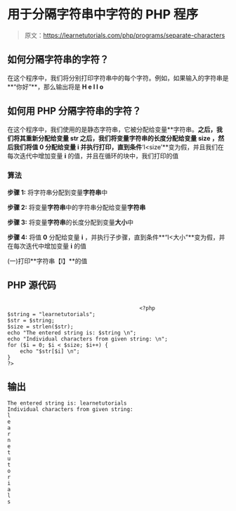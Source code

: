 # 用于分隔字符串中字符的 PHP 程序

> 原文：<https://learnetutorials.com/php/programs/separate-characters>

## 如何分隔字符串的字符？

在这个程序中，我们将分别打印字符串中的每个字符。例如，如果输入的字符串是**“你好”**，那么输出将是 **H e l l o**

## 如何用 PHP 分隔字符串的字符？

在这个程序中，我们使用的是静态字符串，它被分配给变量**字符串。**之后，我们将其重新分配给变量 **str** 之后，我们将变量字符串的长度分配给变量 **size** ，然后我们将值 **0** 分配给变量 **i** 并执行打印，直到条件**‘I<size’**变为假，并且我们在每次迭代中增加变量 **i** 的值，并且在循环的块中，我们打印的值

### 算法

**步骤 1:** 将字符串分配到变量**字符串**中

**步骤 2:** 将变量**字符串**中的字符串分配给变量**字符串**

**步骤 3:** 将变量**字符串**的长度分配到变量**大小**中

**步骤 4:** 将值 **0** 分配给变量 **i** ，并执行子步骤，直到条件**“I<大小”**变为假，并在每次迭代中增加变量 **i** 的值

(一)打印**字符串【I】**的值

## PHP 源代码

```

                                          <?php
$string = "learnetutorials";
$str = $string;
$size = strlen($str);
echo "The entered string is: $string \n";
echo "Individual characters from given string: \n";
for ($i = 0; $i < $size; $i++) {
    echo "$str[$i] \n";
}
?>

```

## 输出

```
The entered string is: learnetutorials
Individual characters from given string:
l
e
a
r
n
e
t
u
t
o
r
i
a
l
s
```